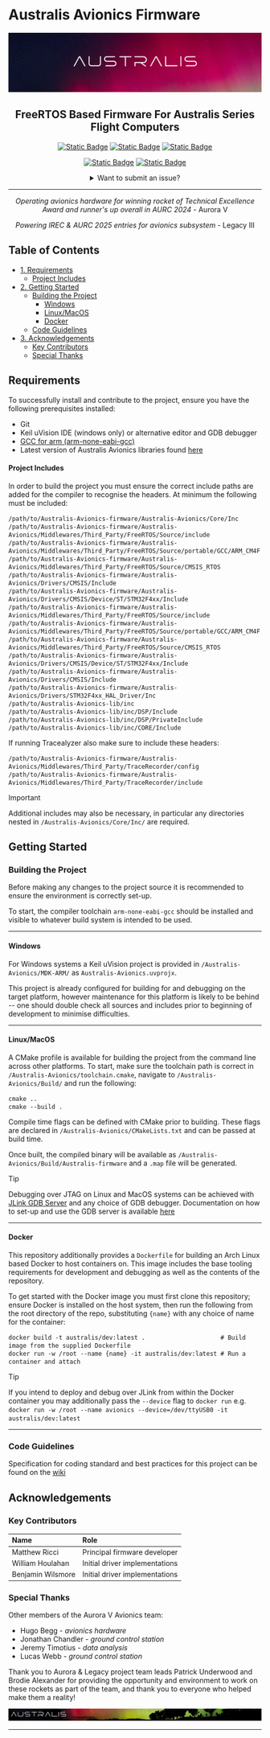 <!-- Document Start -->

# Australis Avionics Firmware

![](./img/banner.png)

<div align="center">

## FreeRTOS Based Firmware For Australis Series Flight Computers
  
[![Static Badge](https://img.shields.io/badge/documentation%20-%20Wiki%20-%20dodgerblue?style=flat&logo=gitbook)](https://github.com/s3785111/Australis-Avionics-firmware/wiki)
[![Static Badge](https://img.shields.io/badge/documentation%20-%20API%20Reference%20-%20dodgerblue?style=flat&logo=gitbook)](https://rmit-competition-rocketry.github.io/Australis-Avionics-firmware/html)
[![Static Badge](https://img.shields.io/badge/documentation%20-%20Hardware%20%28Coming%20Soon%29%20-%20dodgerblue?style=flat&logo=gitbook)]() <!-- Add hardware documentation link here -->

<!--
[![Static Badge](https://img.shields.io/badge/issue%20report%20-%20feature%20-%20tomato?style=flat)](https://github.com/s3785111/Australis-Avionics-firmware/issues/new?template=feature-proposal.md)
[![Static Badge](https://img.shields.io/badge/issue%20report%20-%20refactor%20-%20tomato?style=flat)](https://github.com/s3785111/Australis-Avionics-firmware/issues/new?template=refactor-declaration.md)
-->

[![Static Badge](https://img.shields.io/badge/%20-%20projects%20-%20grey?style=flat&logo=git&logoColor=white)](https://github.com/s3785111/Australis-Avionics-firmware/projects?query=is%3Aopen)
[![Static Badge](https://img.shields.io/badge/%20-%20pull%20requests%20-%20grey?style=flat&logo=github&logoColor=white)](https://github.com/s3785111/Australis-Avionics-firmware/pulls)

<details>
<summary>Want to submit an issue?</summary>
<p float='right'><br>
<a href='https://github.com/s3785111/Australis-Avionics-firmware/issues/new?template=bug_report.md'><img src='https://img.shields.io/badge/report%20issue%20-%20Bug%20-%20tomato?style=flat'/></a>
<a href='https://github.com/RMIT-Competition-Rocketry/Australis-Avionics-firmware/issues/new?template=feature-proposal.md'><img src='https://img.shields.io/badge/report%20issue%20-%20Feature%20-%20tomato?style=flat'/></a>
<a href='https://github.com/RMIT-Competition-Rocketry/Australis-Avionics-firmware/issues/new?template=refactor-declaration.md'><img src='https://img.shields.io/badge/report%20issue%20-%20Refactor%20-%20tomato?style=flat'/></a>
</p> 
</details>

---

*Operating avionics hardware for winning rocket of Technical Excellence Award and runner's up overall in AURC 2024* - Aurora V

*Powering IREC & AURC 2025 entries for avionics subsystem* - Legacy III

</div>

## Table of Contents
<!-- mtoc-start -->

* [1. Requirements](#requirements)
  * [Project Includes](#project-includes)
* [2. Getting Started](#getting-started)
  * [Building the Project](#building-the-project)
    * [Windows](#windows)
    * [Linux/MacOS](#linuxmacos)
    * [Docker](#docker)
  * [Code Guidelines](#code-guidelines)
* [3. Acknowledgements](#acknowledgements)
  * [Key Contributors](#key-contributors)
  * [Special Thanks](#special-thanks)

<!-- mtoc-end -->

## Requirements

To successfully install and contribute to the project, ensure you have the following prerequisites installed:

- Git
- Keil uVision IDE (windows only) or alternative editor and GDB debugger
- [GCC for arm (arm-none-eabi-gcc)](https://developer.arm.com/downloads/-/gnu-rm)
- Latest version of Australis Avionics libraries found [here](https://github.com/RMIT-AURC-Team/AuroraV-Avionics-lib/releases)

#### Project Includes

In order to build the project you must ensure the correct include paths are added for the compiler to recognise the headers. At minimum the following must be included:

```shell
/path/to/Australis-Avionics-firmware/Australis-Avionics/Core/Inc
/path/to/Australis-Avionics-firmware/Australis-Avionics/Middlewares/Third_Party/FreeRTOS/Source/include
/path/to/Australis-Avionics-firmware/Australis-Avionics/Middlewares/Third_Party/FreeRTOS/Source/portable/GCC/ARM_CM4F
/path/to/Australis-Avionics-firmware/Australis-Avionics/Middlewares/Third_Party/FreeRTOS/Source/CMSIS_RTOS
/path/to/Australis-Avionics-firmware/Australis-Avionics/Drivers/CMSIS/Include
/path/to/Australis-Avionics-firmware/Australis-Avionics/Drivers/CMSIS/Device/ST/STM32F4xx/Include
/path/to/Australis-Avionics-firmware/Australis-Avionics/Middlewares/Third_Party/FreeRTOS/Source/include
/path/to/Australis-Avionics-firmware/Australis-Avionics/Middlewares/Third_Party/FreeRTOS/Source/portable/GCC/ARM_CM4F
/path/to/Australis-Avionics-firmware/Australis-Avionics/Middlewares/Third_Party/FreeRTOS/Source/CMSIS_RTOS
/path/to/Australis-Avionics-firmware/Australis-Avionics/Drivers/CMSIS/Device/ST/STM32F4xx/Include
/path/to/Australis-Avionics-firmware/Australis-Avionics/Drivers/CMSIS/Include
/path/to/Australis-Avionics-firmware/Australis-Avionics/Drivers/STM32F4xx_HAL_Driver/Inc
/path/to/Australis-Avionics-lib/inc
/path/to/Australis-Avionics-lib/inc/DSP/Include
/path/to/Australis-Avionics-lib/inc/DSP/PrivateInclude
/path/to/Australis-Avionics-lib/inc/CORE/Include
```

If running Tracealyzer also make sure to include these headers:

```shell
/path/to/Australis-Avionics-firmware/Australis-Avionics/Middlewares/Third_Party/TraceRecorder/config
/path/to/Australis-Avionics-firmware/Australis-Avionics/Middlewares/Third_Party/TraceRecorder/include
```
> [!IMPORTANT]
> Additional includes may also be necessary, in particular any directories nested in ```/Australis-Avionics/Core/Inc/``` are required.

## Getting Started

### Building the Project
Before making any changes to the project source it is recommended to ensure the environment is correctly set-up. 

To start, the compiler toolchain ```arm-none-eabi-gcc``` should be installed and visible to whatever build system is intended to be used.

---

#### Windows
For Windows systems a Keil uVision project is provided in ```/Australis-Avionics/MDK-ARM/``` as ```Australis-Avionics.uvprojx```. 

This project is already configured for building for and debugging on the target platform, however maintenance for this platform is likely to be behind -- one should double check all sources and includes prior to beginning of development to minimise difficulties.

---

#### Linux/MacOS

A CMake profile is available for building the project from the command line across other platforms. To start, make sure the toolchain path is correct in ```/Australis-Avionics/toolchain.cmake```, navigate to ```/Australis-Avionics/Build/``` and run the following:

```shell
cmake ..
cmake --build .
```

Compile time flags can be defined with CMake prior to building. These flags are declared in ```/Australis-Avionics/CMakeLists.txt``` and can be passed at build time.

Once built, the compiled binary will be available as ```/Australis-Avionics/Build/Australis-firmware``` and a ```.map``` file will be generated.

> [!TIP]
> Debugging over JTAG on Linux and MacOS systems can be achieved with [JLink GDB Server](https://www.segger.com/products/debug-probes/j-link/tools/j-link-gdb-server/about-j-link-gdb-server/) and any choice of GDB debugger. Documentation on how to set-up and use the GDB server is available [here](https://kb.segger.com/J-Link_GDB_Server)

---

#### Docker

This repository additionally provides a ```Dockerfile``` for building an Arch Linux based Docker to host containers on. This image includes the base tooling requirements for development and debugging as well as the contents of the repository.

To get started with the Docker image you must first clone this repository; ensure Docker is installed on the host system, then run the following from the root directory of the repo, substituting ```{name}``` with any choice of name for the container:

```shell
docker build -t australis/dev:latest .                     # Build image from the supplied Dockerfile
docker run -w /root --name {name} -it australis/dev:latest # Run a container and attach 
```

> [!TIP]
> If you intend to deploy and debug over JLink from within the Docker container you may additionally pass the ```--device``` flag to ```docker run```
> e.g. ```docker run -w /root --name avionics --device=/dev/ttyUSB0 -it australis/dev:latest```

---

### Code Guidelines
Specification for coding standard and best practices for this project can be found on the [wiki](https://github.com/s3785111/Australis-Avionics-firmware/wiki/Code-Guidelines)

## Acknowledgements
### Key Contributors
| Name              | Role                           |
|:------------------|:-------------------------------|
| Matthew Ricci     | Principal firmware developer   |
| William Houlahan  | Initial driver implementations |
| Benjamin Wilsmore | Initial driver implementations |

### Special Thanks
Other members of the Aurora V Avionics team:
- Hugo Begg - *avionics hardware*
- Jonathan Chandler - *ground control station*
- Jeremy Timotius - *data analysis*
- Lucas Webb - *ground control station*

Thank you to Aurora & Legacy project team leads Patrick Underwood and Brodie Alexander for providing the opportunity and environment to work on these rockets as part of the team, and thank you to everyone who helped make them a reality!

![](./img/footer.png)

---
